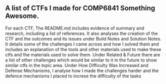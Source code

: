 ## A list of CTFs I made for COMP6841 Something Awesome. 
For each CTF, The README.md includes evidence of summary and research, including a list of references. It also analyses the creation of the CTF and the outcomes and its issues under Build Notes and Solution Notes.
It details some of the challenges I came across and how I solved them and includes an explanation of the tools and other materials used to make these ctfs and the materials used to solve them. 
Under Related & Future there are a list of other challenges which would be similar to it in the future to show similar ctfs in the topic area.
Under How Difficulty Was Increased and Defense Mechanisms, I analyse how I made the challenges harder and the defence mechanisms I placed to increse the difficulty of the tasks 




